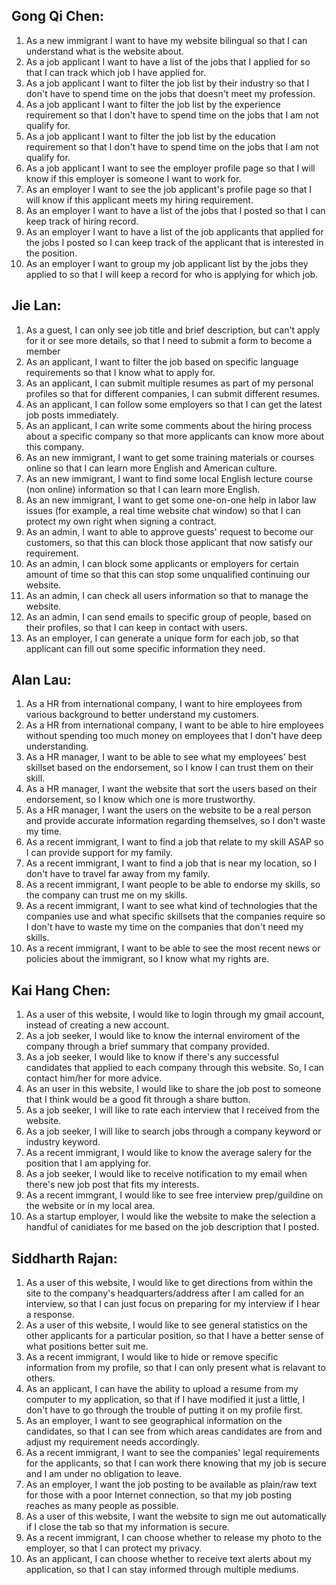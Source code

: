 ## Gong Qi Chen:

1. As a new immigrant I want to have my website bilingual so that I can understand what is the website about.
2. As a job applicant I want to have a list of the jobs that I applied for so that I can track which job I have applied for.
3. As a job applicant I want to filter the job list by their industry so that I don't have to spend time on the jobs that doesn't meet my profession.
4. As a job applicant I want to filter the job list by the experience requirement so that I don't have to spend time on the jobs that I am not qualify for.
5. As a job applicant I want to filter the job list by the education requirement so that I don't have to spend time on the jobs that I am not qualify for.
6. As a job applicant I want to see the employer profile page so that I will know if this employer is someone I want to work for.
7. As an employer I want to see the job applicant's profile page so that I will know if this applicant meets my hiring requirement.
8. As an employer I want to have a list of the jobs that I posted so that I can keep track of hiring record.
9. As an employer I want to have a list of the job applicants that applied for the jobs I posted so I can keep track of the applicant that is interested in the position.
10. As an employer I want to group my job applicant list by the jobs they applied to so that I will keep a record for who is applying for which job.

## Jie Lan:

1. As a guest, I can only see job title and brief description, but can't apply for it or see more details, so that I need to submit a form to become a member
2. As an applicant, I want to filter the job based on specific language requirements so that I know what to apply for.
3. As an applicant, I can submit multiple resumes as part of my personal profiles so that for different companies, I can submit different resumes.
4. As an applicant, I can follow some employers so that I can get the latest job posts immediately.
5. As an applicant, I can write some comments about the hiring process about a specific company so that more applicants can know more about this company.
6. As an new immigrant, I want to get some training materials or courses online so that I can learn more English and American culture.
7. As an new immigrant, I want to find some local English lecture course (non online) information so that I can learn more English. 
8. As an new immigrant, I want to get some one-on-one help in labor law issues (for example, a real time website chat window) so that I can protect my own right when signing a contract. 
9. As an admin, I want to able to approve guests' request to become our customers, so that this can block those applicant that now satisfy our requirement.
10. As an admin, I can block some applicants or employers for certain amount of time so that this can stop some unqualified continuing our website.
11. As an admin, I can check all users information so that to manage the website.
12. As an admin, I can send emails to specific group of people, based on their profiles, so that I can keep in contact with users.
13. As an employer, I can generate a unique form for each job, so that applicant can fill out some specific information they need.

## Alan Lau:

1. As a HR from international company, I want to hire employees from various background to better understand my customers.
2. As a HR from international company, I want to be able to hire employees without spending too much money on employees that I don't have deep understanding.
3. As a HR manager, I want to be able to see what my employees' best skillset based on the endorsement, so I know I can trust them on their skill.
4. As a HR manager, I want the website that sort the users based on their endorsement, so I know which one is more trustworthy.
5. As a HR manager, I want the users on the website to be a real person and provide accurate information regarding themselves, so I don't waste my time.
6. As a recent immigrant, I want to find a job that relate to my skill ASAP so I can provide support for my family.
7. As a recent immigrant, I want to find a job that is near my location, so I don't have to travel far away from my family.
8. As a recent immigrant, I want people to be able to endorse my skills, so the company can trust me on my skills.
9. As a recent immigrant, I want to see what kind of technologies that the companies use and what specific skillsets that the companies require so I don't have to waste my time on the companies that don't need my skills.
10. As a recent immigrant, I want to be able to see the most recent news or policies about the immigrant, so I know what my rights are.

## Kai Hang Chen:

1. As a user of this website, I would like to login through my gmail account, instead of creating a new account.
2. As a job seeker, I would like to know the internal enviroment of the company through a brief summary that company provided.
3. As a job seeker, I would like to know if there's any successful candidates that applied to each company through this website. So, I can contact him/her for more advice.
4. As an user in this website, I would like to share the job post to someone that I think would be a good fit through a share button.
5. As a job seeker, I will like to rate each interview that I received from the website.
6. As a job seeker, I will like to search jobs through a company keyword or industry keyword.
7. As a recent immigrant, I would like to know the average salery for the position that I am applying for.
8. As a job seeker, I would like to receive notification to my email when there's new job post that fits my interests.
9. As a recent immgrant, I would like to see free interview prep/guildine on the website or in my local area.
10. As a startup employer, I would like the website to make the selection a handful of canidiates for me based on the job description that I posted.

## Siddharth Rajan:

1. As a user of this website, I would like to get directions from within the site to the company's headquarters/address after I am called for an interview, so that I can just focus on preparing for my interview if I hear a response.
2. As a user of this website, I would like to see general statistics on the other applicants for a particular position, so that I have a better sense of what positions better suit me.
3. As a recent immigrant, I would like to hide or remove specific information from my profile, so that I can only present what is relavant to others.
4. As an applicant, I can have the ability to upload a resume from my computer to my application, so that if I have modified it just a little, I don't have to go through the trouble of putting it on my profile first.
5. As an employer, I want to see geographical information on the candidates, so that I can see from which areas candidates are from and adjust my requirement needs accordingly.
6. As a recent immigrant, I want to see the companies' legal requirements for the applicants, so that I can work there knowing that my job is secure and I am under no obligation to leave.
7. As an employer, I want the job posting to be available as plain/raw text for those with a poor Internet connection, so that my job posting reaches as many people as possible.
8. As a user of this website, I want the website to sign me out automatically if I close the tab so that my information is secure.
9. As a recent immigrant, I can choose whether to release my photo to the employer, so that I can protect my privacy.
10. As an applicant, I can choose whether to receive text alerts about my application, so that I can stay informed through multiple mediums.